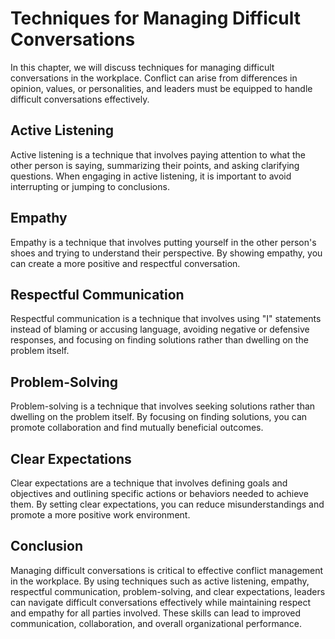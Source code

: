 # Techniques for Managing Difficult Conversations

In this chapter, we will discuss techniques for managing difficult conversations in the workplace. Conflict can arise from differences in opinion, values, or personalities, and leaders must be equipped to handle difficult conversations effectively.

Active Listening
----------------

Active listening is a technique that involves paying attention to what the other person is saying, summarizing their points, and asking clarifying questions. When engaging in active listening, it is important to avoid interrupting or jumping to conclusions.

Empathy
-------

Empathy is a technique that involves putting yourself in the other person's shoes and trying to understand their perspective. By showing empathy, you can create a more positive and respectful conversation.

Respectful Communication
------------------------

Respectful communication is a technique that involves using "I" statements instead of blaming or accusing language, avoiding negative or defensive responses, and focusing on finding solutions rather than dwelling on the problem itself.

Problem-Solving
---------------

Problem-solving is a technique that involves seeking solutions rather than dwelling on the problem itself. By focusing on finding solutions, you can promote collaboration and find mutually beneficial outcomes.

Clear Expectations
------------------

Clear expectations are a technique that involves defining goals and objectives and outlining specific actions or behaviors needed to achieve them. By setting clear expectations, you can reduce misunderstandings and promote a more positive work environment.

Conclusion
----------

Managing difficult conversations is critical to effective conflict management in the workplace. By using techniques such as active listening, empathy, respectful communication, problem-solving, and clear expectations, leaders can navigate difficult conversations effectively while maintaining respect and empathy for all parties involved. These skills can lead to improved communication, collaboration, and overall organizational performance.
